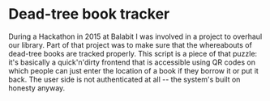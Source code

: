 # Dead-tree book tracker

During a Hackathon in 2015 at Balabit I was involved in a project to overhaul our library. Part of that project was
to make sure that the whereabouts of dead-tree books are tracked properly. This script is a piece of that puzzle: it's
basically a quick'n'dirty frontend that is accessible using QR codes on which people can just enter the location
of a book if they borrow it or put it back. The user side is not authenticated at all -- the system's built on honesty
anyway.
